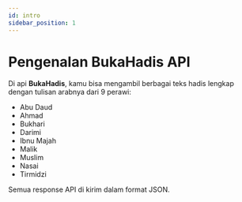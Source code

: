 ```yaml
---
id: intro
sidebar_position: 1
---
```


# Pengenalan BukaHadis API

Di api **BukaHadis**, kamu bisa mengambil berbagai teks hadis lengkap dengan tulisan arabnya dari 9 perawi: 
* Abu Daud
* Ahmad
* Bukhari
* Darimi
* Ibnu Majah
* Malik
* Muslim
* Nasai
* Tirmidzi

Semua response API di kirim dalam format JSON.
